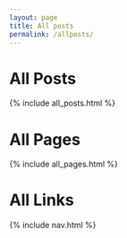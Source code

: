 ```yaml
---
layout: page
title: All posts
permalink: /allposts/
---
```

<h1>All Posts</h1>
{% include all_posts.html %}

<h1>All Pages</h1>
{% include all_pages.html %}

<h1>All Links</h1>
{% include nav.html %}


